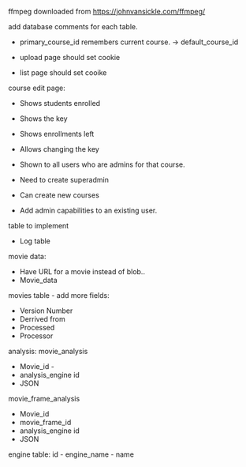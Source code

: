 ffmpeg downloaded from https://johnvansickle.com/ffmpeg/

add database comments for each table.

- primary_course_id remembers current course.  -> default_course_id



- upload page should set cookie
- list page should set cooike

course edit page:
- Shows students enrolled
- Shows the key
- Shows enrollments left
- Allows changing the key
- Shown to all users who are admins for that course.


- Need to create superadmin
- Can create new courses
- Add admin capabilities to an existing user.

table to implement
- Log table


movie data:
+ Have URL for a movie instead of blob..
+ Movie_data

movies table - add more fields:
- Version Number
- Derrived from
- Processed
- Processor


analysis:
movie_analysis
- Movie_id -
- analysis_engine id
- JSON

movie_frame_analysis
- Movie_id
- movie_frame_id
- analysis_engine id
- JSON

engine table:
id -
engine_name - name
